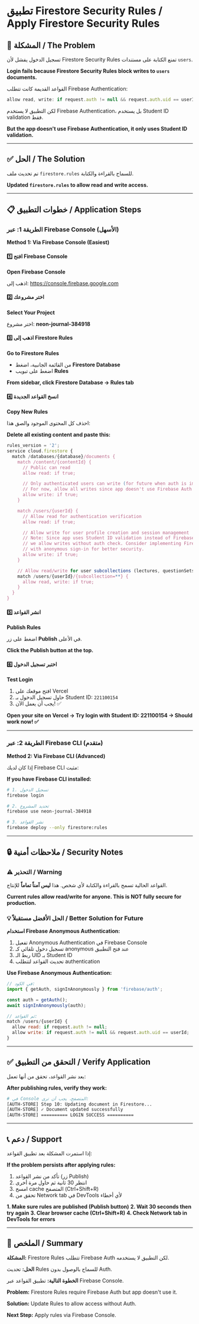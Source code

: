 # تطبيق Firestore Security Rules / Apply Firestore Security Rules

## 🚨 المشكلة / The Problem

تسجيل الدخول يفشل لأن Firestore Security Rules تمنع الكتابة على مستندات `users`.

**Login fails because Firestore Security Rules block writes to `users` documents.**

القواعد القديمة كانت تتطلب Firebase Authentication:
```javascript
allow read, write: if request.auth != null && request.auth.uid == userId;
```

لكن التطبيق لا يستخدم Firebase Authentication، بل يستخدم Student ID validation فقط.

**But the app doesn't use Firebase Authentication, it only uses Student ID validation.**

---

## ✅ الحل / The Solution

تم تحديث ملف `firestore.rules` للسماح بالقراءة والكتابة.

**Updated `firestore.rules` to allow read and write access.**

---

## 📋 خطوات التطبيق / Application Steps

### الطريقة 1: عبر Firebase Console (الأسهل)

**Method 1: Via Firebase Console (Easiest)**

#### 1️⃣ افتح Firebase Console
**Open Firebase Console**

اذهب إلى: https://console.firebase.google.com

#### 2️⃣ اختر مشروعك
**Select Your Project**

اختر مشروع: **neon-journal-384918**

#### 3️⃣ اذهب إلى Firestore Rules
**Go to Firestore Rules**

- من القائمة الجانبية، اضغط **Firestore Database**
- اضغط على تبويب **Rules**

**From sidebar, click Firestore Database → Rules tab**

#### 4️⃣ انسخ القواعد الجديدة
**Copy New Rules**

احذف كل المحتوى الموجود والصق هذا:

**Delete all existing content and paste this:**

```javascript
rules_version = '2';
service cloud.firestore {
  match /databases/{database}/documents {
    match /content/{contentId} {
      // Public can read
      allow read: if true;

      // Only authenticated users can write (for future when auth is implemented)
      // For now, allow all writes since app doesn't use Firebase Auth yet
      allow write: if true;
    }

    match /users/{userId} {
      // Allow read for authentication verification
      allow read: if true;

      // Allow write for user profile creation and session management
      // Note: Since app uses Student ID validation instead of Firebase Auth,
      // we allow writes without auth check. Consider implementing Firebase Auth
      // with anonymous sign-in for better security.
      allow write: if true;
    }

    // Allow read/write for user subcollections (lectures, questionSets, etc.)
    match /users/{userId}/{subcollection=**} {
      allow read, write: if true;
    }
  }
}
```

#### 5️⃣ انشر القواعد
**Publish Rules**

اضغط على زر **Publish** في الأعلى.

**Click the Publish button at the top.**

#### 6️⃣ اختبر تسجيل الدخول
**Test Login**

1. افتح موقعك على Vercel
2. حاول تسجيل الدخول بـ Student ID: `221100154`
3. يجب أن يعمل الآن! ✅

**Open your site on Vercel → Try login with Student ID: 221100154 → Should work now! ✅**

---

### الطريقة 2: عبر Firebase CLI (متقدم)

**Method 2: Via Firebase CLI (Advanced)**

إذا كان لديك Firebase CLI مثبت:

**If you have Firebase CLI installed:**

```bash
# 1. تسجيل الدخول
firebase login

# 2. تحديد المشروع
firebase use neon-journal-384918

# 3. نشر القواعد
firebase deploy --only firestore:rules
```

---

## 🔒 ملاحظات أمنية / Security Notes

### ⚠️ التحذير / Warning

القواعد الحالية تسمح بالقراءة والكتابة لأي شخص. هذا **ليس آمناً تماماً** للإنتاج.

**Current rules allow read/write for anyone. This is NOT fully secure for production.**

### 💡 الحل الأفضل مستقبلاً / Better Solution for Future

**استخدام Firebase Anonymous Authentication:**

1. تفعيل Anonymous Authentication في Firebase Console
2. تسجيل دخول تلقائي كـ anonymous عند فتح التطبيق
3. ربط الـ UID بـ Student ID
4. تحديث القواعد لتتطلب authentication

**Use Firebase Anonymous Authentication:**

```javascript
// في الكود:
import { getAuth, signInAnonymously } from 'firebase/auth';

const auth = getAuth();
await signInAnonymously(auth);

// ثم القواعد:
match /users/{userId} {
  allow read: if request.auth != null;
  allow write: if request.auth != null && request.auth.uid == userId;
}
```

---

## ✅ التحقق من التطبيق / Verify Application

بعد نشر القواعد، تحقق من أنها تعمل:

**After publishing rules, verify they work:**

```bash
# في Console المتصفح، يجب أن ترى:
[AUTH-STORE] Step 10: Updating document in Firestore...
[AUTH-STORE] ✓ Document updated successfully
[AUTH-STORE] ========== LOGIN SUCCESS ==========
```

---

## 📞 دعم / Support

إذا استمرت المشكلة بعد تطبيق القواعد:

**If the problem persists after applying rules:**

1. تأكد من نشر القواعد (زر Publish)
2. انتظر 30 ثانية ثم حاول مرة أخرى
3. امسح cache المتصفح (Ctrl+Shift+R)
4. تحقق من Network tab في DevTools لأي أخطاء

**1. Make sure rules are published (Publish button)**
**2. Wait 30 seconds then try again**
**3. Clear browser cache (Ctrl+Shift+R)**
**4. Check Network tab in DevTools for errors**

---

## 🎯 الملخص / Summary

**المشكلة:** Firestore Rules تتطلب Firebase Auth لكن التطبيق لا يستخدمه.

**الحل:** تحديث Rules للسماح بالوصول بدون Auth.

**الخطوة التالية:** تطبيق القواعد عبر Firebase Console.

**Problem:** Firestore Rules require Firebase Auth but app doesn't use it.

**Solution:** Update Rules to allow access without Auth.

**Next Step:** Apply rules via Firebase Console.
